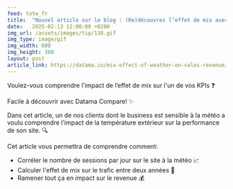 ```yaml
---
feed: totw_fr
title:  "Nouvel article sur le blog : (Re)découvrez l’effet de mix avec Datama Compare!"
date:   2025-02-13 12:00:00 +0200
img_url: /assets/images/tip/138.gif
img_type: image/gif
img_width: 600
img_height: 300
layout: post
article_link: https://datama.io/mix-effect-of-weather-on-sales-revenue/
---
```



Voulez-vous comprendre l'impact de l’effet de mix sur l'un de vos KPIs ❓  

Facile à découvrir avec Datama Compare! ✨  

Dans cet article, un de nos clients dont le business est sensible à la météo a voulu comprendre l'impact de la température extérieur sur la performance de son site. 🔍  

Cet article vous permettra de comprendre comment:
  * Corréler le nombre de sessions par jour sur le site à la météo 📈  
  * Calculer l'effet de mix sur le trafic entre deux années 🧮  
  * Ramener tout ça en impact sur le revenue 💰
